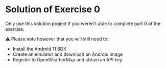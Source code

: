 # Solution of Exercise 0

Only use this solution project if you weren't able to complete part 0 of the exercise.

:warning: Please note however that you will still need to:
- Install the Android 11 SDK
- Create an emulator and download an Android image
- Register to OpenWeatherMap and obtain an API key